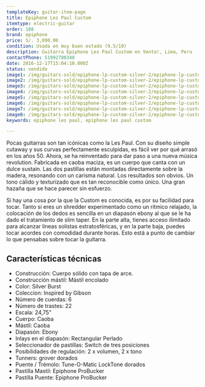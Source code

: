 ```yaml
---
templateKey: guitar-item-page
title: Epiphone Les Paul Custom
itemtype: electric-guitar
order: 108
brand: epiphone
price: S/. 3,090.00
condition: Usada en muy buen estado (9.5/10)
description: Guitarra Epiphone Les Paul Custom en Venta!, Lima, Peru
contactPhone: 51992780348
date: 2016-12-17T15:04:10.000Z
status: vendido
image1: /img/guitars-sold/epiphone-lp-custom-silver-2/epiphone-lp-custom-silver-2-01-sold.jpg
image2: /img/guitars-sold/epiphone-lp-custom-silver-2/epiphone-lp-custom-silver-2-02-sold.jpg
image3: /img/guitars-sold/epiphone-lp-custom-silver-2/epiphone-lp-custom-silver-2-03-sold.jpg
image4: /img/guitars-sold/epiphone-lp-custom-silver-2/epiphone-lp-custom-silver-2-04-sold.jpg
image5: /img/guitars-sold/epiphone-lp-custom-silver-2/epiphone-lp-custom-silver-2-05-sold.jpg
image6: /img/guitars-sold/epiphone-lp-custom-silver-2/epiphone-lp-custom-silver-2-06-sold.jpg
image7: /img/guitars-sold/epiphone-lp-custom-silver-2/epiphone-lp-custom-silver-2-07-sold.jpg
image8: /img/guitars-sold/epiphone-lp-custom-silver-2/epiphone-lp-custom-silver-2-08-sold.jpg
keywords: epiphone les paul, epiphone les paul custom

---
```


Pocas guitarras son tan icónicas como la Les Paul. Con su diseño simple cutaway y sus curvas perfectamente esculpidas, es fácil ver por qué arrasó en los años 50. Ahora, se ha reinventado para dar paso a una nueva música revolution. Fabricada en caoba maciza, es un cuerpo que canta con un dulce sustain. Las dos pastillas están montadas directamente sobre la madera, resonando con un carisma natural. Los resultados son obvios. Un tono cálido y texturizado que es tan reconocible como único. Una gran hazaña que se hace parecer sin esfuerzo.

Si hay una cosa por la que la Custom es conocida, es por su facilidad para tocar. Tanto si eres un shredder experimentado como un rítmico relajado, la colocación de los dedos es sencilla en un diapasón ebony al que se le ha dado el tratamiento de slim taper. En la parte alta, tienes acceso ilimitado para alcanzar líneas solistas estratosféricas, y en la parte baja, puedes tocar acordes con comodidad durante horas. Esto está a punto de cambiar lo que pensabas sobre tocar la guitarra.

## Características técnicas

* Construcción: Cuerpo sólido con tapa de arce.
* Construcción mástil: Mástil encolado
* Color: Silver Burst
* Coleccion: Inspired by Gibson
* Número de cuerdas: 6
* Número de trastes: 22
* Escala: 24,75"
* Cuerpo: Caoba
* Mástil: Caoba
* Diapasón: Ebony
* Inlays en el diapasón: Rectangular Perlado
* Seleccionador de pastillas: Switch de tres posiciones
* Posibilidades de regulación: 2 x volumen, 2 x tono
* Tunners: grover dorados
* Puente / Trémolo: Tune-O-Matic LockTone dorados
* Pastilla Mastil: Epiphone ProBucker
* Pastilla Puente: Epiphone ProBucker